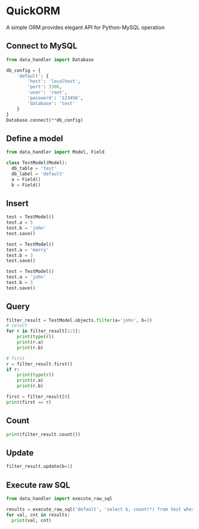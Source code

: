 QuickORM
========

A simple ORM provides elegant API for Python-MySQL operation

Connect to MySQL
----------------

```python
from data_handler import Database

db_config = {
    'default': {
        'host': 'localhost',
        'port': 3306,
        'user': 'root',
        'password': '123456',
        'database': 'test'
    }
}
Database.connect(**db_config)
```

Define a model
--------------

```python
from data_handler import Model, Field

class TestModel(Model):
  db_table = 'test'
  db_label = 'default'
  a = Field()
  b = Field()
```

Insert
------

```python
test = TestModel()
test.a = 5
test.b = 'john'
test.save()

test = TestModel()
test.a = 'marry'
test.b = 3
test.save()

test = TestModel()
test.a = 'john'
test.b = 3
test.save()
```

Query
-----

```python
filter_result = TestModel.objects.filter(a='john', b=3)
# select
for r in filter_result[1:5]:
    print(type(r))
    print(r.a)
    print(r.b)
```

```python
# first
r = filter_result.first()
if r:
    print(type(r))
    print(r.a)
    print(r.b)

first = filter_result[0]
print(first == r)
```

Count
-----

```python
print(filter_result.count())
```

Update
------

```python
filter_result.update(b=1)
```

Execute raw SQL
---------------

```python
from data_handler import execute_raw_sql

results = execute_raw_sql('default', 'select b, count(*) from test where b = %s group by b;', (1,))
for val, cnt in results:
  print(val, cnt)
```
